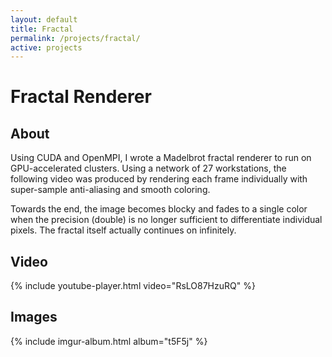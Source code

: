 ```yaml
---
layout: default
title: Fractal
permalink: /projects/fractal/
active: projects
---
```



# Fractal Renderer

## About

Using CUDA and OpenMPI, I wrote a Madelbrot fractal renderer to run on GPU-accelerated clusters. Using a network of 27 workstations, the following video
was produced by rendering each frame individually with super-sample anti-aliasing and smooth coloring.

Towards the end, the image becomes blocky and fades to a single color when the precision (double) is no longer sufficient to differentiate individual pixels.
The fractal itself actually continues on infinitely.


## Video

{% include youtube-player.html video="RsLO87HzuRQ" %}

## Images

{% include imgur-album.html album="t5F5j" %}
